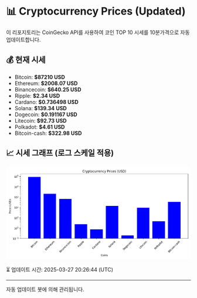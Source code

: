 
# 📊 Cryptocurrency Prices (Updated)

이 리포지토리는 CoinGecko API를 사용하여 코인 TOP 10 시세를 10분가격으로 자동 업데이트합니다.

## 💰 현재 시세
- Bitcoin: **$87210 USD**
- Ethereum: **$2008.07 USD**
- Binancecoin: **$640.25 USD**
- Ripple: **$2.34 USD**
- Cardano: **$0.736498 USD**
- Solana: **$139.34 USD**
- Dogecoin: **$0.191167 USD**
- Litecoin: **$92.73 USD**
- Polkadot: **$4.61 USD**
- Bitcoin-cash: **$322.98 USD**

## 📈 시세 그래프 (로그 스케일 적용)
![Crypto Prices](crypto_prices.png)

⏳ 업데이트 시간: 2025-03-27 20:26:44 (UTC)

---
자동 업데이트 봇에 의해 관리됩니다.
